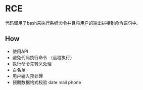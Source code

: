 # RCE
代码调用了bash来执行系统命令并且将用户的输出拼接到命令语句中。


## How
- 使用API
- 避免代码执行命令 （远程执行）
- 执行命令先转义处理
- 白名单 
- 用户输入预处理
- 预期数据格式校验 date mail phone